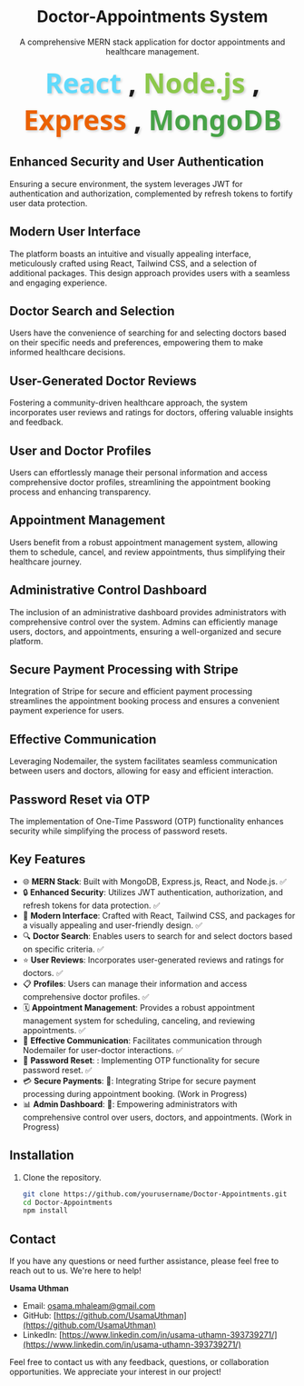 <!-- Project Title -->
<h1 align="center">Doctor-Appointments System</h1>

<!-- Project Description -->
<p align="center">
  A comprehensive MERN stack application for doctor appointments and healthcare management.
</p>

<div align="center">
  <h1 style="font-family: 'Segoe UI', Tahoma, Geneva, Verdana, sans-serif; font-size: 48px; font-weight: bold; text-shadow: 2px 2px 4px rgba(0, 0, 0, 0.2); margin: 10px;">
    <span style="color: #61DAFB;">React</span> , 
    <span style="color: #8CC84B;">Node.js</span> , 
    <span style="color: #EB6100;">Express</span> , 
    <span style="color: #47A347;">MongoDB</span>
  </h1>
</div>


## Enhanced Security and User Authentication

Ensuring a secure environment, the system leverages JWT for authentication and authorization, complemented by refresh tokens to fortify user data protection.

## Modern User Interface

The platform boasts an intuitive and visually appealing interface, meticulously crafted using React, Tailwind CSS, and a selection of additional packages. This design approach provides users with a seamless and engaging experience.

## Doctor Search and Selection

Users have the convenience of searching for and selecting doctors based on their specific needs and preferences, empowering them to make informed healthcare decisions.

## User-Generated Doctor Reviews

Fostering a community-driven healthcare approach, the system incorporates user reviews and ratings for doctors, offering valuable insights and feedback.

## User and Doctor Profiles

Users can effortlessly manage their personal information and access comprehensive doctor profiles, streamlining the appointment booking process and enhancing transparency.

## Appointment Management

Users benefit from a robust appointment management system, allowing them to schedule, cancel, and review appointments, thus simplifying their healthcare journey.

## Administrative Control Dashboard

The inclusion of an administrative dashboard provides administrators with comprehensive control over the system. Admins can efficiently manage users, doctors, and appointments, ensuring a well-organized and secure platform.

## Secure Payment Processing with Stripe

Integration of Stripe for secure and efficient payment processing streamlines the appointment booking process and ensures a convenient payment experience for users.

## Effective Communication

Leveraging Nodemailer, the system facilitates seamless communication between users and doctors, allowing for easy and efficient interaction.

## Password Reset via OTP

The implementation of One-Time Password (OTP) functionality enhances security while simplifying the process of password resets.


<!-- Project Features -->
## Key Features
- 🌐 **MERN Stack**: Built with MongoDB, Express.js, React, and Node.js. ✅
- 🔒 **Enhanced Security**: Utilizes JWT authentication, authorization, and refresh tokens for data protection. ✅
- 🎨 **Modern Interface**: Crafted with React, Tailwind CSS, and packages for a visually appealing and user-friendly design. ✅
- 🔍 **Doctor Search**: Enables users to search for and select doctors based on specific criteria. ✅
- ⭐ **User Reviews**: Incorporates user-generated reviews and ratings for doctors. ✅
- 📋 **Profiles**: Users can manage their information and access comprehensive doctor profiles. ✅
- 🗓️ **Appointment Management**: Provides a robust appointment management system for scheduling, canceling, and reviewing appointments. ✅
- 📧 **Effective Communication**: Facilitates communication through Nodemailer for user-doctor interactions. ✅
- 🔑 **Password Reset**: : Implementing OTP functionality for secure password reset. ✅
- 💳 **Secure Payments**: 🚧: Integrating Stripe for secure payment processing during appointment booking. (Work in Progress) 
- 📊 **Admin Dashboard**: 🚧: Empowering administrators with comprehensive control over users, doctors, and appointments. (Work in Progress)

<!-- Installation Instructions -->
## Installation

1. Clone the repository.
   ```bash
   git clone https://github.com/yourusername/Doctor-Appointments.git
   cd Doctor-Appointments
   npm install


<!-- Contact -->
## Contact

If you have any questions or need further assistance, please feel free to reach out to us. We're here to help!

**Usama Uthman**  
- Email: [osama.mhaleam@gmail.com](mailto:osama.mhaleam@gmail.com)
- GitHub: [https://github.com/UsamaUthman](https://github.com/UsamaUthman)
- LinkedIn: [https://www.linkedin.com/in/usama-uthamn-393739271/](https://www.linkedin.com/in/usama-uthamn-393739271/)


Feel free to contact us with any feedback, questions, or collaboration opportunities. We appreciate your interest in our project!





  
